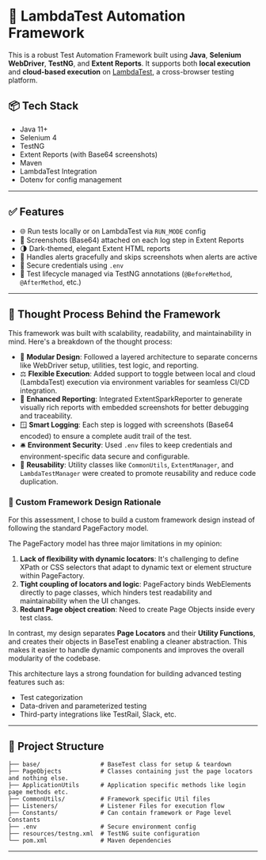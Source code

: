 # 🚀 LambdaTest Automation Framework

This is a robust Test Automation Framework built using **Java**, **Selenium WebDriver**, **TestNG**, and **Extent Reports**. It supports both **local execution** and **cloud-based execution** on [LambdaTest](https://www.lambdatest.com/), a cross-browser testing platform.



## 📦 Tech Stack

- Java 11+
- Selenium 4
- TestNG
- Extent Reports (with Base64 screenshots)
- Maven
- LambdaTest Integration
- Dotenv for config management

---

## ✅ Features

- 🌐 Run tests locally or on LambdaTest via `RUN_MODE` config
- 📸 Screenshots (Base64) attached on each log step in Extent Reports
- 🌗 Dark-themed, elegant Extent HTML reports
- 🚫 Handles alerts gracefully and skips screenshots when alerts are active
- 🔐 Secure credentials using `.env`
- 🧪 Test lifecycle managed via TestNG annotations (`@BeforeMethod`, `@AfterMethod`, etc.)

---

## 🧹 Thought Process Behind the Framework

This framework was built with scalability, readability, and maintainability in mind. Here's a breakdown of the thought process:

- 🏃 **Modular Design**: Followed a layered architecture to separate concerns like WebDriver setup, utilities, test logic, and reporting.
- ⚖️ **Flexible Execution**: Added support to toggle between local and cloud (LambdaTest) execution via environment variables for seamless CI/CD integration.
- 📢 **Enhanced Reporting**: Integrated ExtentSparkReporter to generate visually rich reports with embedded screenshots for better debugging and traceability.
- 🪟 **Smart Logging**: Each step is logged with screenshots (Base64 encoded) to ensure a complete audit trail of the test.
- 🛎 **Environment Security**: Used `.env` files to keep credentials and environment-specific data secure and configurable.
- 🔄 **Reusability**: Utility classes like `CommonUtils`, `ExtentManager`, and `LambdaTestManager` were created to promote reusability and reduce code duplication.

### 🔧 Custom Framework Design Rationale

For this assessment, I chose to build a custom framework design instead of following the standard PageFactory model.

The PageFactory model has three major limitations in my opinion:

1. **Lack of flexibility with dynamic locators**: It's challenging to define XPath or CSS selectors that adapt to dynamic text or element structure within PageFactory.
2. **Tight coupling of locators and logic**: PageFactory binds WebElements directly to page classes, which hinders test readability and maintainability when the UI changes.
3. **Redunt Page object creation**: Need to create Page Objects inside every test class.
   
In contrast, my design separates **Page Locators** and their **Utility Functions**, and creates their objects in BaseTest enabling a cleaner abstraction. This makes it easier to handle dynamic components and improves the overall modularity of the codebase.

This architecture lays a strong foundation for building advanced testing features such as:

- Test categorization
- Data-driven and parameterized testing
- Third-party integrations like TestRail, Slack, etc.
 
---

## 📁 Project Structure

```
├── base/                 # BaseTest class for setup & teardown
├── PageObjects           # Classes containing just the page locators and nothing else.
├── ApplicationUtils      # Application specific methods like login page methods etc.
├── CommonUtils/          # Framework specific Util files
├── Listeners/            # Listener Files for execution flow
├── Constants/            # Can contain framework or Page level Constants
├── .env                  # Secure environment config
├── resources/testng.xml  # TestNG suite configuration
└── pom.xml               # Maven dependencies
```

---

